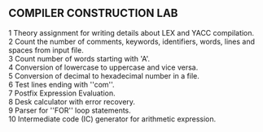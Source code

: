 ## COMPILER CONSTRUCTION LAB
1 Theory assignment for writing details about LEX and YACC
compilation.  
2 Count the number of comments, keywords, identifiers, words, 
lines and spaces from input file.  
3 Count number of words starting with 'A'.  
4 Conversion of lowercase to uppercase and vice versa.  
5 Conversion of decimal to hexadecimal number in a file.  
6 Test lines ending with ''com''.  
7 Postfix Expression Evaluation.  
8 Desk calculator with error recovery.  
9 Parser for ''FOR'' loop statements.  
10 Intermediate code (IC) generator for arithmetic expression. 
